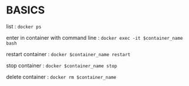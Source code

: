 # BASICS

list : ```docker ps```


enter in container with command line : ```docker exec -it $container_name bash```

restart container : ```docker $container_name restart```

stop container : ```docker $container_name stop```

delete container : ``` docker rm $container_name ```
